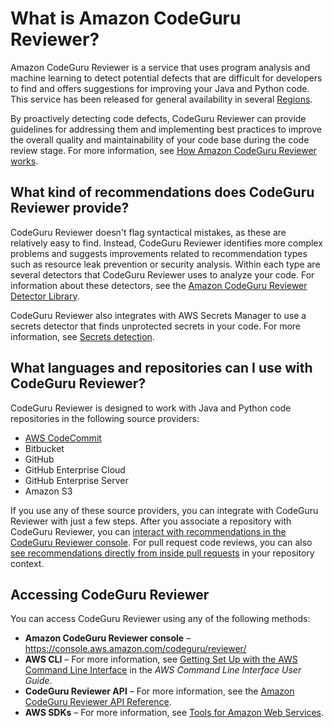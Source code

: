 # What is Amazon CodeGuru Reviewer?<a name="welcome"></a>

Amazon CodeGuru Reviewer is a service that uses program analysis and machine learning to detect potential defects that are difficult for developers to find and offers suggestions for improving your Java and Python code\. This service has been released for general availability in several [Regions](https://docs.aws.amazon.com/general/latest/gr/codeguru-reviewer.html)\.

By proactively detecting code defects, CodeGuru Reviewer can provide guidelines for addressing them and implementing best practices to improve the overall quality and maintainability of your code base during the code review stage\. For more information, see [How Amazon CodeGuru Reviewer works](how-codeguru-reviewer-works.md)\.

## What kind of recommendations does CodeGuru Reviewer provide?<a name="welcome-recommendations"></a>

CodeGuru Reviewer doesn't flag syntactical mistakes, as these are relatively easy to find\. Instead, CodeGuru Reviewer identifies more complex problems and suggests improvements related to recommendation types such as resource leak prevention or security analysis\. Within each type are several detectors that CodeGuru Reviewer uses to analyze your code\. For information about these detectors, see the [Amazon CodeGuru Reviewer Detector Library](https://docs.aws.amazon.com/codeguru/detector-library/index.html)\.

CodeGuru Reviewer also integrates with AWS Secrets Manager to use a secrets detector that finds unprotected secrets in your code\. For more information, see [Secrets detection](recommendations.md#secrets-detection)\.

## What languages and repositories can I use with CodeGuru Reviewer?<a name="welcome-repositories"></a>

CodeGuru Reviewer is designed to work with Java and Python code repositories in the following source providers:
+ [AWS CodeCommit](https://docs.aws.amazon.com/codecommit/latest/userguide/welcome.html)
+ Bitbucket
+ GitHub
+ GitHub Enterprise Cloud
+ GitHub Enterprise Server
+ Amazon S3

 If you use any of these source providers, you can integrate with CodeGuru Reviewer with just a few steps\. After you associate a repository with CodeGuru Reviewer, you can [interact with recommendations in the CodeGuru Reviewer console](https://docs.aws.amazon.com/codeguru/latest/reviewer-ug/give-feedback-from-code-review-details.html)\. For pull request code reviews, you can also [see recommendations directly from inside pull requests](https://docs.aws.amazon.com/codeguru/latest/reviewer-ug/provide-feedback.html#provide-feedback-in-pull-requests) in your repository context\.

## Accessing CodeGuru Reviewer<a name="accessing_reviewer"></a>

You can access CodeGuru Reviewer using any of the following methods:
+ **Amazon CodeGuru Reviewer console** – [https://console\.aws\.amazon\.com/codeguru/reviewer/](https://console.aws.amazon.com/codeguru/reviewer/)
+ **AWS CLI** – For more information, see [Getting Set Up with the AWS Command Line Interface](https://docs.aws.amazon.com/cli/latest/userguide/cli-chap-getting-set-up.html) in the *AWS Command Line Interface User Guide*\.
+ **CodeGuru Reviewer API** – For more information, see the [Amazon CodeGuru Reviewer API Reference](https://docs.aws.amazon.com/codeguru/latest/reviewer-api/Welcome.html)\.
+ **AWS SDKs** – For more information, see [Tools for Amazon Web Services](http://aws.amazon.com/tools)\.

## <a name="welcome-next-steps"></a>